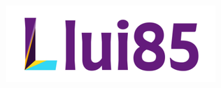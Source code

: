 <img src="https://github.com/llui85/llui85/blob/master/llui85.svg?raw=true" alt="llui85" width="95%">

